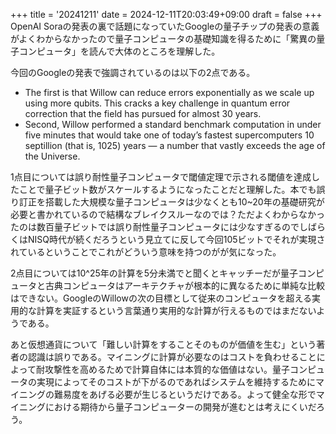 +++
title = '20241211'
date = 2024-12-11T20:03:49+09:00
draft = false
+++
OpenAI Soraの発表の裏で話題になっていたGoogleの量子チップの発表の意義がよくわからなかったので量子コンピュータの基礎知識を得るために「驚異の量子コンピュータ」を読んで大体のところを理解した。  

今回のGoogleの発表で強調されているのは以下の2点である。  
- The first is that Willow can reduce errors exponentially as we scale up using more qubits. This cracks a key challenge in quantum error correction that the field has pursued for almost 30 years.
- Second, Willow performed a standard benchmark computation in under five minutes that would take one of today’s fastest supercomputers 10 septillion (that is, 1025) years — a number that vastly exceeds the age of the Universe.

1点目については誤り耐性量子コンピュータで閾値定理で示される閾値を達成したことで量子ビット数がスケールするようになったことだと理解した。本でも誤り訂正を搭載した大規模な量子コンピュータは少なくとも10~20年の基礎研究が必要と書かれているので結構なブレイクスルーなのでは？ただよくわからなかったのは数百量子ビットでは誤り耐性量子コンピュータには少なすぎるのでしばらくはNISQ時代が続くだろうという見立てに反して今回105ビットでそれが実現されているということでこれがどういう意味を持つのがが気になった。  

2点目については10^25年の計算を5分未満でと聞くとキャッチーだが量子コンピュータと古典コンピュータはアーキテクチャが根本的に異なるために単純な比較はできない。GoogleのWillowの次の目標として従来のコンピュータを超える実用的な計算を実証するという言葉通り実用的な計算が行えるものではまだないようである。  

あと仮想通貨について「難しい計算をすることそのものが価値を生む」という著者の認識は誤りである。マイニングに計算が必要なのはコストを負わせることによって耐攻撃性を高めるためで計算自体には本質的な価値はない。量子コンピュータの実現によってそのコストが下がるのであればシステムを維持するためにマイニングの難易度をあげる必要が生じるというだけである。よって健全な形でマイニングにおける期待から量子コンピューターの開発が進むとは考えにくいだろう。